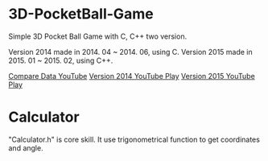 # 3D-PocketBall-Game
Simple 3D Pocket Ball Game with C, C++ two version.

Version 2014 made in 2014. 04 ~ 2014. 06, using C.
Version 2015 made in 2015. 01 ~ 2015. 02, using C++.

<a href="https://www.youtube.com/watch?v=ZME0q9XkJLQ&index=3&list=PLqOZPJ7R__lmP1_jeBIpzkP39Z19Uigjs">Compare Data YouTube</a>
<a href="https://www.youtube.com/watch?v=gkTJsIss3yQ&list=PLqOZPJ7R__lmP1_jeBIpzkP39Z19Uigjs&index=4">Version 2014 YouTube Play</a>
<a href="https://www.youtube.com/watch?v=2dmOprpeli0&index=5&list=PLqOZPJ7R__lmP1_jeBIpzkP39Z19Uigjs">Version 2015 YouTube Play</a>

# Calculator
  "Calculator.h" is core skill. It use trigonometrical function to get coordinates and angle.
  
